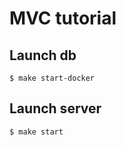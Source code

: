 # MVC tutorial

## Launch db
```shell script
$ make start-docker
```

## Launch server
```shell script
$ make start
```

